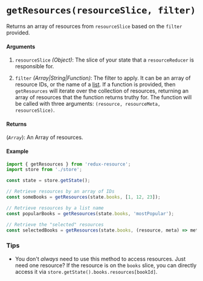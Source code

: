 # `getResources(resourceSlice, filter)`

Returns an array of resources from `resourceSlice` based on the `filter` provided.

#### Arguments

1. `resourceSlice` *(Object)*: The slice of your state that a `resourceReducer` is
  responsible for.

2. `filter` *(Array|String|Function)*: The filter to apply. It can be an array of resource
  IDs, or the name of a [list](/docs/guides/lists.md). If a function is provided, then
  `getResources` will iterate over the collection of resources, returning an array of
  resources that the function returns truthy for. The function will be called with three arguments:
  `(resource, resourceMeta, resourceSlice)`.

#### Returns

(*`Array`*): An Array of resources.

#### Example

```js
import { getResources } from 'redux-resource';
import store from './store';

const state = store.getState();

// Retrieve resources by an array of IDs
const someBooks = getResources(state.books, [1, 12, 23]);

// Retrieve resources by a list name
const popularBooks = getResources(state.books, 'mostPopular');

// Retrieve the "selected" resources
const selectedBooks = getResources(state.books, (resource, meta) => meta.selected);
```

### Tips

- You don't _always_ need to use this method to access resources. Just need one
  resource? If the resource is on the `books` slice, you can directly access it
  via `store.getState().books.resources[bookId]`.
